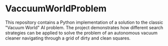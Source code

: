 # VaccuumWorldProblem
This repository contains a Python implementation of a solution to the classic "Vacuum World" AI problem. The project demonstrates how different search strategies can be applied to solve the problem of an autonomous vacuum cleaner navigating through a grid of dirty and clean squares.
